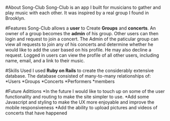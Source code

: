 #About Song-Club
Song-Club is an app I built for musicians to gather and play music with each other. It was inspired by a real group I found in Brooklyn.

#Features
Song-Club allows a **user** to Create **Groups** and **concerts**. 
An owner of a group becomes the **admin** of his group.
Other users can then login and request to join a concert.
The Admin of the paticular group can view all requests to join any of his concerts and determine whether he would like to add the user based on his profile. He may also decline a request.
Logged in users can view the profile of all other users, including name, email, and a link to their music.

#Skills Used
I used **Ruby on Rails** to create the considerably extensive database.
The database consisted of many-to-many relationships of:
	*Users
	*Groups
	*Concerts
	*Performers
	*members

#Future Adittions
*In the future I would like to touch up on some of the user functionality and routing to make the site simpler to use.
*Add some Javascript and styling to make the UX more enjoyable and improve the mobile responsiveness
*Add the ability to upload pictures and videos of concerts that have happened 

